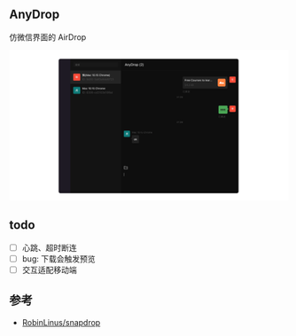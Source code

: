 ## AnyDrop

仿微信界面的 AirDrop

![](./screenshot.png)

## todo

- [ ] 心跳、超时断连
- [ ] bug: 下载会触发预览
- [ ] 交互适配移动端

## 参考

- [RobinLinus/snapdrop](https://github.com/RobinLinus/snapdrop)
